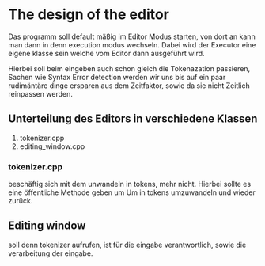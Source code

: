 # The design of the editor

Das programm soll default mäßig im Editor Modus starten, von dort an kann man dann in denn execution modus wechseln. Dabei wird der Executor eine eigene klasse sein welche vom Editor dann ausgeführt wird. 

Hierbei soll beim eingeben auch schon gleich die Tokenazation passieren, Sachen wie Syntax Error detection werden wir uns bis auf ein paar rudimäntäre dinge ersparen aus dem Zeitfaktor, sowie da sie nicht Zeitlich reinpassen werden.

## Unterteilung des Editors in verschiedene Klassen

1. tokenizer.cpp
2. editing_window.cpp

### tokenizer.cpp
beschäftig sich mit dem unwandeln in tokens, mehr nicht. 
Hierbei sollte es eine öffentliche Methode geben um Um in tokens umzuwandeln und wieder zurück. 

## Editing window
soll denn tokenizer aufrufen, ist für die eingabe verantwortlich, sowie die verarbeitung der eingabe.